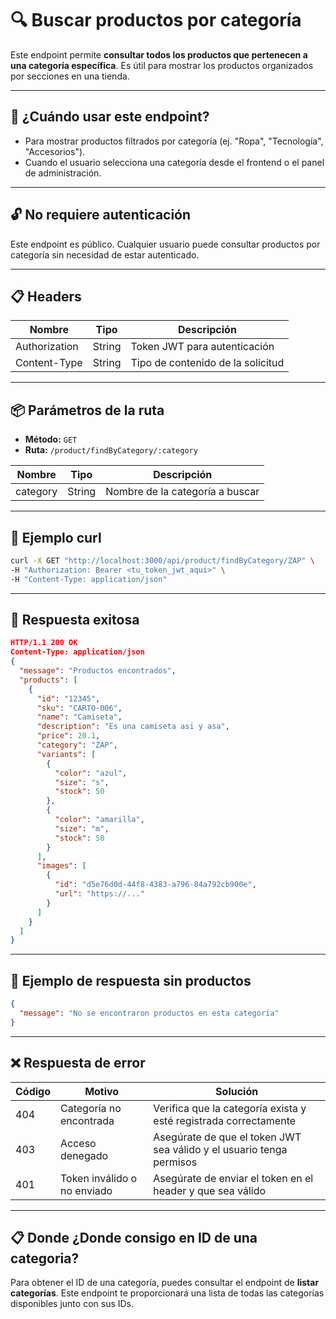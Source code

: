 # 🔍 Buscar productos por categoría

Este endpoint permite **consultar todos los productos que pertenecen a una categoría específica**. Es útil para mostrar los productos organizados por secciones en una tienda.

---

## 🧠 ¿Cuándo usar este endpoint?

- Para mostrar productos filtrados por categoría (ej. "Ropa", "Tecnología", "Accesorios").
- Cuando el usuario selecciona una categoría desde el frontend o el panel de administración.

---

## 🔓 No requiere autenticación

Este endpoint es público. Cualquier usuario puede consultar productos por categoría sin necesidad de estar autenticado.


---

## 📋 Headers
| Nombre          | Tipo   | Descripción                          |
|-----------------|--------|--------------------------------------|
| Authorization   | String | Token JWT para autenticación         |
| Content-Type    | String | Tipo de contenido de la solicitud    |

---
## 📦 Parámetros de la ruta
- **Método:** `GET`
- **Ruta:** `/product/findByCategory/:category`

| Nombre     | Tipo   | Descripción                          |
|------------|--------|--------------------------------------|
| category   | String | Nombre de la categoría a buscar      |

---

## 🚀 Ejemplo curl
```bash
curl -X GET "http://localhost:3000/api/product/findByCategory/ZAP" \
-H "Authorization: Bearer <tu_token_jwt_aqui>" \
-H "Content-Type: application/json"
```

---

## 📄 Respuesta exitosa

```json
HTTP/1.1 200 OK
Content-Type: application/json
{
  "message": "Productos encontrados",
  "products": [
    {
      "id": "12345",
      "sku": "CARTO-006",
      "name": "Camiseta",
      "description": "Es una camiseta asi y asa",
      "price": 20.1,
      "category": "ZAP",
      "variants": [
        {
          "color": "azul",
          "size": "s",
          "stock": 50
        },
        {
          "color": "amarilla",
          "size": "m",
          "stock": 50
        }
      ],
      "images": [
        {
          "id": "d5e76d0d-44f8-4383-a796-84a792cb900e",
          "url": "https://..."
        }
      ]
    }
  ]
}
```

---

## 📄 Ejemplo de respuesta sin productos
```json
{
  "message": "No se encontraron productos en esta categoría"
}
```

---

## ❌ Respuesta de error
| Código | Motivo                      | Solución                                                     |
| ------ | --------------------------- | ------------------------------------------------------------ |
| 404    | Categoría no encontrada     | Verifica que la categoría exista y esté registrada correctamente |
| 403    | Acceso denegado             | Asegúrate de que el token JWT sea válido y el usuario tenga permisos |
| 401    | Token inválido o no enviado | Asegúrate de enviar el token en el header y que sea válido |
---


## 📋 Donde ¿Donde consigo en ID de una categoria?
Para obtener el ID de una categoría, puedes consultar el endpoint de **listar categorías**. Este endpoint te proporcionará una lista de todas las categorías disponibles junto con sus IDs.